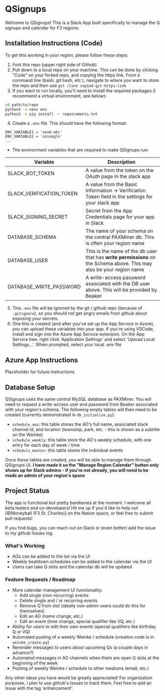 # QSignups

Welcome to QSignups! This is a Slack App built specifically to manage the Q signups and calendar for F3 regions.

## Installation Instructions (Code)

To get this working in your region, please follow these steps:

1. Fork this repo (upper right side of Github)
2. Pull down to a local repo on your machine. This can be done by clicking "Code" on your forked repo, and copying the https link. From a command line (bash, git bash, etc.), navigate to where you want to store the repo and then use ```git clone copied-git-https-link```
3. If you want to run locally, you'll need to install the required packages (I recommend a virtual environment, see below):
```bash
cd path/to/repo
python3 -m venv env 
python3 -m pip install -r requirements.txt
```
4. Create a `.env` file. This should have the following format:
```
ENV_VARIABLE1 = 'xoxb-abc'
ENV_VARIABLE2 = 'oinsegln'
...
```
* The environment variables that are required to make QSignups run:

| Variable      | Description      |
| ---------| ------------|
| SLACK_BOT_TOKEN | A value from the token on the OAuth page in the slack app |
| SLACK_VERIFICATION_TOKEN | A value from the Basic Information -> Verification Token field in the settings for your slack app |
| SLACK_SIGNING_SECRET | Secret from the App Credentials page for your app in Slack |
| DATABASE_SCHEMA | The name of your schema on the central PAXMiner db. This is often your region name |
| DATABASE_USER | This is the name of the db user that has **write permissions** on the Schema above. This may also be your region name |
| DATABASE_WRITE_PASSWORD | A write-access password associated with the DB user above. This will be provided by Beaker |

5. This `.env` file will be ignored by the git / github repo (because of `.gitignore`), so you should not get angry emails from github about exposing your secrets.
6. One this is created (and after you've set up the App Service in Azure), you can upload these variables into your app. If you're using VSCode, install and sign into the Azure App Service extension. On the App Service tree, right click 'Application Settings' and select 'Upload Local Settings...'. When prompted, select your local .env file

## Azure App Instructions

Placeholder for future instructions.

## Database Setup

QSignups uses the same central MySQL database as PAXMiner. You will need to request a write-access user and password from Beaker associated with your region's schema. The following empty tables will then need to be created (currently demonstrated in `db_initialize.py`):

* `schedule_aos`: this table stores the AO's full name, associated slack channel id, and location (township, park, etc. - this is shown as a subtitle on the Weinke)
* `schedule_weekly`: this table store the AO's weekly schedule, with one entry for each day of week / time
* `schedule_master`: this table stores the individual events

Once these tables are created, you will be able to manage them through QSignups UI. **I have made it so the "Manage Region Calendar" button only shows up for Slack admins - if you're not already, you will need to be made an admin of your region's space**

## Project Status

The app is functional but pretty barebones at the moment. I welcome all beta testers and co-developers! Hit me up if you'd like to help out [@Moneyball (F3 St. Charles)] on the Nation space, or feel free to submit pull requests!

If you find bugs, you can reach out on Slack or (even better) add the issue to my github Issues log.

### What's Working
* AOs can be added to the list via the UI
* Weekly beatdown schedules can be added to the calendar via the UI
* Users can take Q slots and the calendar db will be updated

### Feature Requests / Roadmap
* More calendar management UI functionality:
  * Add single (non-recurring) events
  * Delete single and / or recurring events
  * Remove Q from slot (ideally non-admin users could do this for themselves)
  * Edit an AO (name change, etc.)
  * Edit an event (time change, special qualifier like VQ, etc.)
* Ability for users to edit their own events (special qualifiers like birthday Q or VQ)
* Automated posting of a weekly Weinke / schedule (creation code is in `weinke_create.py`)
* Reminder messages to users about upcoming Qs (a couple days in advance?)
* Automated messages in AO channels when there are open Q slots at the beginning of the week
* Posting of weekly Weinke / schedule to other mediums (email, etc.)

Any other ideas you have would be greatly appreciated! For organization purposes, I plan to use github's Issues to track them. Feel free to add an Issue with the tag 'enhancement'.